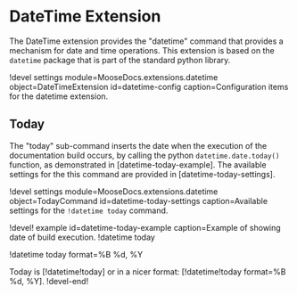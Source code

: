 # DateTime Extension

The DateTime extension provides the "datetime" command that provides a mechanism
for date and time operations. This extension is based on the
`datetime` package that is part of the standard python library.

!devel settings module=MooseDocs.extensions.datetime
                object=DateTimeExtension
                id=datetime-config
                caption=Configuration items for the datetime extension.

## Today

The "today" sub-command inserts the date when the execution of the documentation build occurs, by
calling the python `datetime.date.today()` function, as demonstrated in [datetime-today-example].
The available settings for the this command are provided in [datetime-today-settings].

!devel settings module=MooseDocs.extensions.datetime
                object=TodayCommand
                id=datetime-today-settings
                caption=Available settings for the `!datetime today` command.

!devel! example id=datetime-today-example
               caption=Example of showing date of build execution.
!datetime today

!datetime today format=%B %d, %Y

Today is [!datetime!today] or in a nicer format: [!datetime!today format=%B %d, %Y].
!devel-end!
